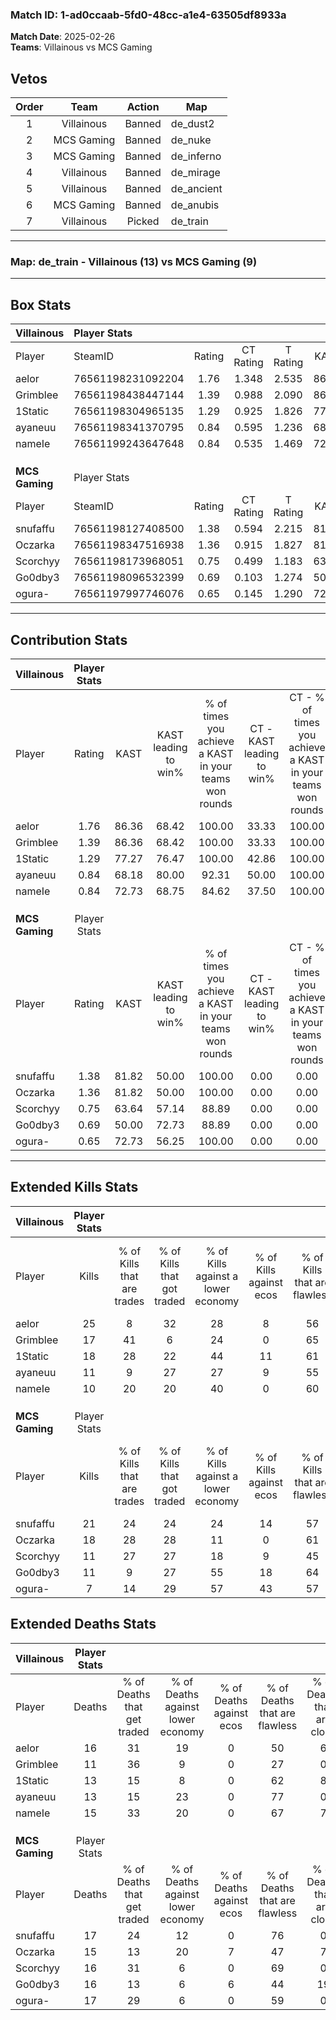 ### Match ID: 1-ad0ccaab-5fd0-48cc-a1e4-63505df8933a  
**Match Date**: 2025-02-26  
**Teams**: Villainous vs MCS Gaming  

## Vetos  

| Order | Team | Action | Map |
| :---: | :--: | :----: | --- |
| 1 | Villainous | Banned | de_dust2 |
| 2 | MCS Gaming | Banned | de_nuke |
| 3 | MCS Gaming | Banned | de_inferno |
| 4 | Villainous | Banned | de_mirage |
| 5 | Villainous | Banned | de_ancient |
| 6 | MCS Gaming | Banned | de_anubis |
| 7 | Villainous | Picked | de_train |

---  

### **Map**: de_train - Villainous (13) vs MCS Gaming (9)  
---  

## Box Stats  

| **Villainous** | Player Stats      |        |           |          |       |       |       |         |        |      |     |
| :- | :- | :-: | :-: | :-: | :-: | :-: | :-: | :-: | :-: | :-: | :-: |
| Player         | SteamID           | Rating | CT Rating | T Rating | KAST  |  ADR  | Kills | Assists | Deaths | K/D  | HS% |
| aelor          | 76561198231092204 |  1.76  |   1.348   |  2.535   | 86.36 | 136.3 |  25   |    9    |   16   | 1.56 | 56  |
| Grimblee       | 76561198438447144 |  1.39  |   0.988   |  2.090   | 86.36 | 84.8  |  17   |    6    |   11   | 1.55 | 52  |
| 1Static        | 76561198304965135 |  1.29  |   0.925   |  1.826   | 77.27 | 76.8  |  18   |    5    |   13   | 1.38 | 72  |
| ayaneuu        | 76561198341370795 |  0.84  |   0.595   |  1.236   | 68.18 | 43.4  |  11   |    5    |   13   | 0.85 | 18  |
| nameIe         | 76561199243647648 |  0.84  |   0.535   |  1.469   | 72.73 | 57.8  |  10   |    7    |   15   | 0.67 | 50  |
|                |                   |        |           |          |       |       |       |         |        |      |     |
|                |                   |        |           |          |       |       |       |         |        |      |     |
|                |                   |        |           |          |       |       |       |         |        |      |     |
| **MCS Gaming** | Player Stats      |        |           |          |       |       |       |         |        |      |     |
| Player         | SteamID           | Rating | CT Rating | T Rating | KAST  |  ADR  | Kills | Assists | Deaths | K/D  | HS% |
| snufaffu       | 76561198127408500 |  1.38  |   0.594   |  2.215   | 81.82 | 89.5  |  21   |    4    |   17   | 1.24 | 38  |
| Oczarka        | 76561198347516938 |  1.36  |   0.915   |  1.827   | 81.82 | 100.2 |  18   |    9    |   15   | 1.20 | 61  |
| Scorchyy       | 76561198173968051 |  0.75  |   0.499   |  1.183   | 63.64 | 53.5  |  11   |    2    |   16   | 0.69 | 18  |
| Go0dby3        | 76561198096532399 |  0.69  |   0.103   |  1.274   | 50.00 | 66.6  |  11   |    2    |   16   | 0.69 | 45  |
| ogura-         | 76561197997746076 |  0.65  |   0.145   |  1.290   | 72.73 | 51.3  |   7   |    6    |   17   | 0.41 | 57  |
---  

## Contribution Stats  

| **Villainous** | Player Stats |       |                      |                                                        |                           |                                                             |                          |                                                            |
| :- | :-: | :-: | :-: | :-: | :-: | :-: | :-: | :-: |
| Player         |    Rating    | KAST  | KAST leading to win% | % of times you achieve a KAST in your teams won rounds | CT - KAST leading to win% | CT - % of times you achieve a KAST in your teams won rounds | T - KAST leading to win% | T - % of times you achieve a KAST in your teams won rounds |
| aelor          |     1.76     | 86.36 |        68.42         |                         100.00                         |           33.33           |                           100.00                            |          100.00          |                           100.00                           |
| Grimblee       |     1.39     | 86.36 |        68.42         |                         100.00                         |           33.33           |                           100.00                            |          100.00          |                           100.00                           |
| 1Static        |     1.29     | 77.27 |        76.47         |                         100.00                         |           42.86           |                           100.00                            |          100.00          |                           100.00                           |
| ayaneuu        |     0.84     | 68.18 |        80.00         |                         92.31                          |           50.00           |                           100.00                            |          100.00          |                           90.00                            |
| nameIe         |     0.84     | 72.73 |        68.75         |                         84.62                          |           37.50           |                           100.00                            |          100.00          |                           80.00                            |
|                |              |       |                      |                                                        |                           |                                                             |                          |                                                            |
|                |              |       |                      |                                                        |                           |                                                             |                          |                                                            |
|                |              |       |                      |                                                        |                           |                                                             |                          |                                                            |
| **MCS Gaming** | Player Stats |       |                      |                                                        |                           |                                                             |                          |                                                            |
| Player         |    Rating    | KAST  | KAST leading to win% | % of times you achieve a KAST in your teams won rounds | CT - KAST leading to win% | CT - % of times you achieve a KAST in your teams won rounds | T - KAST leading to win% | T - % of times you achieve a KAST in your teams won rounds |
| snufaffu       |     1.38     | 81.82 |        50.00         |                         100.00                         |           0.00            |                            0.00                             |          75.00           |                           100.00                           |
| Oczarka        |     1.36     | 81.82 |        50.00         |                         100.00                         |           0.00            |                            0.00                             |          75.00           |                           100.00                           |
| Scorchyy       |     0.75     | 63.64 |        57.14         |                         88.89                          |           0.00            |                            0.00                             |          88.89           |                           88.89                            |
| Go0dby3        |     0.69     | 50.00 |        72.73         |                         88.89                          |           0.00            |                            0.00                             |          88.89           |                           88.89                            |
| ogura-         |     0.65     | 72.73 |        56.25         |                         100.00                         |           0.00            |                            0.00                             |          81.82           |                           100.00                           |
---  

## Extended Kills Stats  

| **Villainous** | Player Stats |                            |                            |                                    |                         |                              |                                 |                                       |                    |           |
| :- | :-: | :-: | :-: | :-: | :-: | :-: | :-: | :-: | :-: | :-: |
| Player         |    Kills     | % of Kills that are trades | % of Kills that got traded | % of Kills against a lower economy | % of Kills against ecos | % of Kills that are flawless | % of Kills that are close duels | % of Kills that are assisted by flash | Pistol Round Kills | AWP Kills |
| aelor          |      25      |             8              |             32             |                 28                 |            8            |              56              |                0                |                   4                   |         0          |     2     |
| Grimblee       |      17      |             41             |             6              |                 24                 |            0            |              65              |               12                |                   0                   |         0          |     1     |
| 1Static        |      18      |             28             |             22             |                 44                 |           11            |              61              |                0                |                   0                   |         0          |     3     |
| ayaneuu        |      11      |             9              |             27             |                 27                 |            9            |              55              |                9                |                   0                   |         6          |     1     |
| nameIe         |      10      |             20             |             20             |                 40                 |            0            |              60              |               10                |                  10                   |         0          |     2     |
|                |              |                            |                            |                                    |                         |                              |                                 |                                       |                    |           |
|                |              |                            |                            |                                    |                         |                              |                                 |                                       |                    |           |
|                |              |                            |                            |                                    |                         |                              |                                 |                                       |                    |           |
| **MCS Gaming** | Player Stats |                            |                            |                                    |                         |                              |                                 |                                       |                    |           |
| Player         |    Kills     | % of Kills that are trades | % of Kills that got traded | % of Kills against a lower economy | % of Kills against ecos | % of Kills that are flawless | % of Kills that are close duels | % of Kills that are assisted by flash | Pistol Round Kills | AWP Kills |
| snufaffu       |      21      |             24             |             24             |                 24                 |           14            |              57              |                5                |                   0                   |         1          |     3     |
| Oczarka        |      18      |             28             |             28             |                 11                 |            0            |              61              |                0                |                   0                   |         0          |     1     |
| Scorchyy       |      11      |             27             |             27             |                 18                 |            9            |              45              |                0                |                   0                   |         4          |     1     |
| Go0dby3        |      11      |             9              |             27             |                 55                 |           18            |              64              |               18                |                   0                   |         0          |     1     |
| ogura-         |      7       |             14             |             29             |                 57                 |           43            |              57              |                0                |                   0                   |         0          |     1     |
## Extended Deaths Stats  

| **Villainous** | Player Stats |                             |                                   |                          |                               |                            |                           |               |
| :- | :-: | :-: | :-: | :-: | :-: | :-: | :-: | :-: |
| Player         |    Deaths    | % of Deaths that get traded | % of Deaths against lower economy | % of Deaths against ecos | % of Deaths that are flawless | % of Deaths that are close | % of Deaths while blinded | Deaths to AWP |
| aelor          |      16      |             31              |                19                 |            0             |              50               |             6              |             0             |       1       |
| Grimblee       |      11      |             36              |                 9                 |            0             |              27               |             0              |             0             |       0       |
| 1Static        |      13      |             15              |                 8                 |            0             |              62               |             8              |             0             |       2       |
| ayaneuu        |      13      |             15              |                23                 |            0             |              77               |             0              |             0             |       1       |
| nameIe         |      15      |             33              |                20                 |            0             |              67               |             7              |             0             |       1       |
|                |              |                             |                                   |                          |                               |                            |                           |               |
|                |              |                             |                                   |                          |                               |                            |                           |               |
|                |              |                             |                                   |                          |                               |                            |                           |               |
| **MCS Gaming** | Player Stats |                             |                                   |                          |                               |                            |                           |               |
| Player         |    Deaths    | % of Deaths that get traded | % of Deaths against lower economy | % of Deaths against ecos | % of Deaths that are flawless | % of Deaths that are close | % of Deaths while blinded | Deaths to AWP |
| snufaffu       |      17      |             24              |                12                 |            0             |              76               |             0              |             0             |       1       |
| Oczarka        |      15      |             13              |                20                 |            7             |              47               |             7              |             0             |       1       |
| Scorchyy       |      16      |             31              |                 6                 |            0             |              69               |             0              |             6             |       0       |
| Go0dby3        |      16      |             13              |                 6                 |            6             |              44               |             19             |             6             |       3       |
| ogura-         |      17      |             29              |                 6                 |            0             |              59               |             0              |             0             |       1       |
